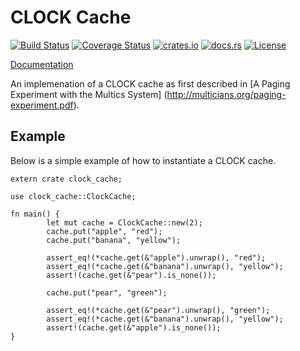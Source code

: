 # CLOCK Cache

[![Build Status](https://travis-ci.org/jeromefroe/clock_cache.svg?branch=master)](https://travis-ci.org/jeromefroe/clock_cache)
[![Coverage Status](https://coveralls.io/repos/github/jeromefroe/clock_cache/badge.svg?branch=master)](https://coveralls.io/github/jeromefroe/clock_cache?branch=master)
[![crates.io](https://img.shields.io/crates/v/clock_cache.svg)](https://crates.io/crates/clock_cache/)
[![docs.rs](https://docs.rs/lru/badge.svg)](https://docs.rs/clock_cache/)
[![License](https://img.shields.io/badge/license-MIT-blue.svg)](https://raw.githubusercontent.com/jeromefroe/clock_cache/master/LICENSE)

[Documentation](https://docs.rs/clock_cache/)

An implemenation of a CLOCK cache as first described in
[A Paging Experiment with the Multics System] (http://multicians.org/paging-experiment.pdf).

## Example

Below is a simple example of how to instantiate a CLOCK cache.

```rust,no_run
extern crate clock_cache;

use clock_cache::ClockCache;

fn main() {
        let mut cache = ClockCache::new(2);
        cache.put("apple", "red");
        cache.put("banana", "yellow");

        assert_eq!(*cache.get(&"apple").unwrap(), "red");
        assert_eq!(*cache.get(&"banana").unwrap(), "yellow");
        assert!(cache.get(&"pear").is_none());

        cache.put("pear", "green");

        assert_eq!(*cache.get(&"pear").unwrap(), "green");
        assert_eq!(*cache.get(&"banana").unwrap(), "yellow");
        assert!(cache.get(&"apple").is_none());
}
```